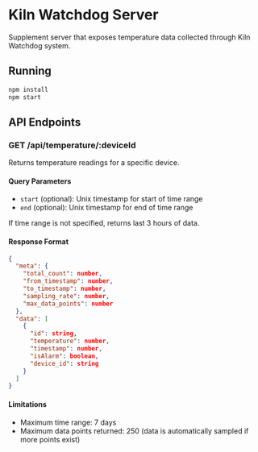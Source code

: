 # Kiln Watchdog Server

Supplement server that exposes temperature data collected through Kiln Watchdog system.

## Running

```bash
npm install
npm start
```

## API Endpoints

### GET /api/temperature/:deviceId
Returns temperature readings for a specific device.

#### Query Parameters
- `start` (optional): Unix timestamp for start of time range
- `end` (optional): Unix timestamp for end of time range

If time range is not specified, returns last 3 hours of data.

#### Response Format
```json
{
  "meta": {
    "total_count": number,
    "from_timestamp": number,
    "to_timestamp": number,
    "sampling_rate": number,
    "max_data_points": number
  },
  "data": [
    {
      "id": string,
      "temperature": number,
      "timestamp": number,
      "isAlarm": boolean,
      "device_id": string
    }
  ]
}
```

#### Limitations
- Maximum time range: 7 days
- Maximum data points returned: 250 (data is automatically sampled if more points exist) 